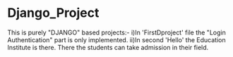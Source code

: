 # Django_Project
This is purely "DJANGO" based projects:- i)In 'FirstDproject' file the "Login Authentication" part is only implemented. ii)In second 'Hello' the Education Institute is there. There the students can take admission in their field.
